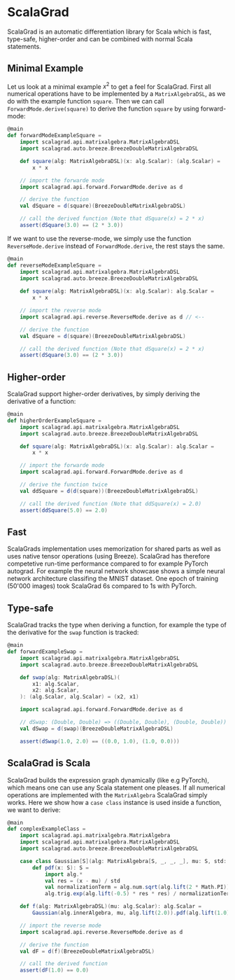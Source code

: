 # ScalaGrad

ScalaGrad is an automatic differentiation library for Scala which is fast, type-safe, higher-order and can be combined with normal Scala statements.

## Minimal Example

Let us look at a minimal example $x^2$ to get a feel for ScalaGrad.
First all numerical operations have to be implemented by a ```MatrixAlgebraDSL```,
as we do with the example function ```square```.
Then we can call ```ForwardMode.derive(square)``` to derive the function ```square``` by using forward-mode:

```scala mdoc
@main
def forwardModeExampleSquare = 
    import scalagrad.api.matrixalgebra.MatrixAlgebraDSL
    import scalagrad.auto.breeze.BreezeDoubleMatrixAlgebraDSL

    def square(alg: MatrixAlgebraDSL)(x: alg.Scalar): (alg.Scalar) = 
        x * x

    // import the forwarde mode
    import scalagrad.api.forward.ForwardMode.derive as d

    // derive the function
    val dSquare = d(square)(BreezeDoubleMatrixAlgebraDSL)

    // call the derived function (Note that dSquare(x) = 2 * x)
    assert(dSquare(3.0) == (2 * 3.0)) 
```

If we want to use the reverse-mode, we simply use the function ```ReverseMode.derive``` instead of ```ForwardMode.derive```, the rest stays the same.

```scala mdoc
@main
def reverseModeExampleSquare = 
    import scalagrad.api.matrixalgebra.MatrixAlgebraDSL
    import scalagrad.auto.breeze.BreezeDoubleMatrixAlgebraDSL
    
    def square(alg: MatrixAlgebraDSL)(x: alg.Scalar): alg.Scalar = 
        x * x

    // import the reverse mode
    import scalagrad.api.reverse.ReverseMode.derive as d // <--

    // derive the function
    val dSquare = d(square)(BreezeDoubleMatrixAlgebraDSL)

    // call the derived function (Note that dSquare(x) = 2 * x)
    assert(dSquare(3.0) == (2 * 3.0)) 

```

## Higher-order

ScalaGrad support higher-order derivatives, by simply deriving the derivative of a function:

```scala mdoc
@main
def higherOrderExampleSquare =
    import scalagrad.api.matrixalgebra.MatrixAlgebraDSL
    import scalagrad.auto.breeze.BreezeDoubleMatrixAlgebraDSL

    def square(alg: MatrixAlgebraDSL)(x: alg.Scalar): alg.Scalar = 
        x * x

    // import the forwarde mode
    import scalagrad.api.forward.ForwardMode.derive as d

    // derive the function twice
    val ddSquare = d(d(square))(BreezeDoubleMatrixAlgebraDSL)

    // call the derived function (Note that ddSquare(x) = 2.0)
    assert(ddSquare(5.0) == 2.0)
```

## Fast

ScalaGrads implementation uses memorization for shared parts as well as uses native tensor operations (using Breeze).
ScalaGrad has therefore competetive run-time performance compared to for example PyTorch autograd.
For example the neural network showcase shows a simple neural network architecture classifing the MNIST dataset. One epoch of training (50'000 images) took ScalaGrad 6s compared to 1s with PyTorch.

## Type-safe

ScalaGrad tracks the type when deriving a function, for example the type of the derivative for the ```swap``` function is tracked:

```scala mdoc
@main
def forwardExampleSwap = 
    import scalagrad.api.matrixalgebra.MatrixAlgebraDSL
    import scalagrad.auto.breeze.BreezeDoubleMatrixAlgebraDSL

    def swap(alg: MatrixAlgebraDSL)(
        x1: alg.Scalar,
        x2: alg.Scalar,
    ): (alg.Scalar, alg.Scalar) = (x2, x1)

    import scalagrad.api.forward.ForwardMode.derive as d

    // dSwap: (Double, Double) => ((Double, Double), (Double, Double))
    val dSwap = d(swap)(BreezeDoubleMatrixAlgebraDSL)

    assert(dSwap(1.0, 2.0) == ((0.0, 1.0), (1.0, 0.0)))
```

## ScalaGrad is Scala

ScalaGrad builds the expression graph dynamically (like e.g PyTorch), which means one can use any Scala statement one pleases. If all numerical operations are implemented with the ```MatrixAlgebra``` ScalaGrad simply works.
Here we show how a ```case class``` instance is used inside a function, we want to derive:

```scala mdoc
@main
def complexExampleClass = 
    import scalagrad.api.matrixalgebra.MatrixAlgebra
    import scalagrad.api.matrixalgebra.MatrixAlgebraDSL
    import scalagrad.auto.breeze.BreezeDoubleMatrixAlgebraDSL

    case class Gaussian[S](alg: MatrixAlgebra[S, _, _, _], mu: S, std: S):
        def pdf(x: S): S = 
            import alg.*
            val res = (x - mu) / std
            val normalizationTerm = alg.num.sqrt(alg.lift(2 * Math.PI)) * std
            alg.trig.exp(alg.lift(-0.5) * res * res) / normalizationTerm

    def f(alg: MatrixAlgebraDSL)(mu: alg.Scalar): alg.Scalar = 
        Gaussian(alg.innerAlgebra, mu, alg.lift(2.0)).pdf(alg.lift(1.0))

    // import the reverse mode
    import scalagrad.api.reverse.ReverseMode.derive as d

    // derive the function
    val dF = d(f)(BreezeDoubleMatrixAlgebraDSL)

    // call the derived function
    assert(dF(1.0) == 0.0) 
```